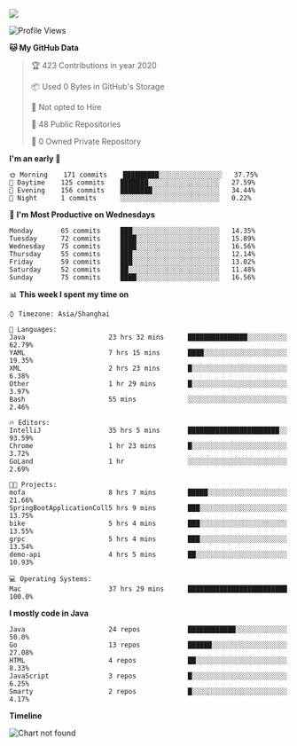 
<a href="https://github.com/helloworlde">
  <img align="" src="https://github-readme-stats.vercel.app/api?username=helloworlde&show_icons=true&count_private=true" />
</a>

<!--START_SECTION:waka-->
![Profile Views](http://img.shields.io/badge/Profile%20Views-72-blue)

**🐱 My GitHub Data** 

> 🏆 423 Contributions in year 2020
 > 
> 📦 Used 0 Bytes in GitHub's Storage 
 > 
> 🚫 Not opted to Hire
 > 
> 📜 48 Public Repositories 
 > 
> 🔑 0 Owned Private Repository 
 > 
**I'm an early 🐤** 

```text
🌞 Morning    171 commits    █████████░░░░░░░░░░░░░░░░   37.75% 
🌆 Daytime    125 commits    ███████░░░░░░░░░░░░░░░░░░   27.59% 
🌃 Evening    156 commits    ████████░░░░░░░░░░░░░░░░░   34.44% 
🌙 Night      1 commits      ░░░░░░░░░░░░░░░░░░░░░░░░░   0.22%

```
📅 **I'm Most Productive on Wednesdays** 

```text
Monday       65 commits     ███░░░░░░░░░░░░░░░░░░░░░░   14.35% 
Tuesday      72 commits     ████░░░░░░░░░░░░░░░░░░░░░   15.89% 
Wednesday    75 commits     ████░░░░░░░░░░░░░░░░░░░░░   16.56% 
Thursday     55 commits     ███░░░░░░░░░░░░░░░░░░░░░░   12.14% 
Friday       59 commits     ███░░░░░░░░░░░░░░░░░░░░░░   13.02% 
Saturday     52 commits     ██░░░░░░░░░░░░░░░░░░░░░░░   11.48% 
Sunday       75 commits     ████░░░░░░░░░░░░░░░░░░░░░   16.56%

```


📊 **This week I spent my time on** 

```text
⌚︎ Timezone: Asia/Shanghai

💬 Languages: 
Java                     23 hrs 32 mins      ███████████████░░░░░░░░░░   62.79% 
YAML                     7 hrs 15 mins       ████░░░░░░░░░░░░░░░░░░░░░   19.35% 
XML                      2 hrs 23 mins       █░░░░░░░░░░░░░░░░░░░░░░░░   6.38% 
Other                    1 hr 29 mins        █░░░░░░░░░░░░░░░░░░░░░░░░   3.97% 
Bash                     55 mins             ░░░░░░░░░░░░░░░░░░░░░░░░░   2.46%

🔥 Editors: 
IntelliJ                 35 hrs 5 mins       ███████████████████████░░   93.59% 
Chrome                   1 hr 23 mins        █░░░░░░░░░░░░░░░░░░░░░░░░   3.72% 
GoLand                   1 hr                ░░░░░░░░░░░░░░░░░░░░░░░░░   2.69%

🐱‍💻 Projects: 
mofa                     8 hrs 7 mins        █████░░░░░░░░░░░░░░░░░░░░   21.66% 
SpringBootApplicationColl5 hrs 9 mins        ███░░░░░░░░░░░░░░░░░░░░░░   13.75% 
bike                     5 hrs 4 mins        ███░░░░░░░░░░░░░░░░░░░░░░   13.55% 
grpc                     5 hrs 4 mins        ███░░░░░░░░░░░░░░░░░░░░░░   13.54% 
demo-api                 4 hrs 5 mins        ██░░░░░░░░░░░░░░░░░░░░░░░   10.93%

💻 Operating Systems: 
Mac                      37 hrs 29 mins      █████████████████████████   100.0%

```

**I mostly code in Java** 

```text
Java                     24 repos            ████████████░░░░░░░░░░░░░   50.0% 
Go                       13 repos            ██████░░░░░░░░░░░░░░░░░░░   27.08% 
HTML                     4 repos             ██░░░░░░░░░░░░░░░░░░░░░░░   8.33% 
JavaScript               3 repos             █░░░░░░░░░░░░░░░░░░░░░░░░   6.25% 
Smarty                   2 repos             █░░░░░░░░░░░░░░░░░░░░░░░░   4.17%

```


**Timeline**

![Chart not found](https://github.com/helloworlde/helloworlde/blob/master/charts/bar_graph.png) 


<!--END_SECTION:waka-->
